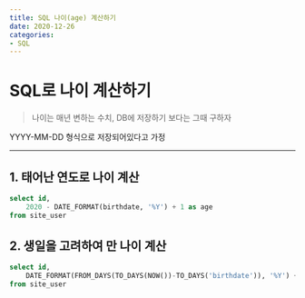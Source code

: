 ```yaml
---
title: SQL 나이(age) 계산하기
date: 2020-12-26
categories:
- SQL
---
```


# SQL로 나이 계산하기

> 나이는 매년 변하는 수치, DB에 저장하기 보다는 그때 구하자

YYYY-MM-DD 형식으로 저장되어있다고 가정

---

## 1. 태어난 연도로 나이 계산

```sql
select id,
	2020 - DATE_FORMAT(birthdate, '%Y') + 1 as age
from site_user
```


## 2. 생일을 고려하여 만 나이 계산

```sql
select id,
	DATE_FORMAT(FROM_DAYS(TO_DAYS(NOW())-TO_DAYS('birthdate')), '%Y') + 0 as real_age
from site_user
```